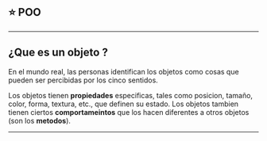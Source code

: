 ## :star:  POO

---

## ¿Que es un objeto ?

En el mundo real, las personas identifican los objetos como cosas que pueden ser percibidas por los cinco sentidos.

Los objetos tienen **propiedades** especificas, tales como posicion, tamaño, color, forma, textura, etc., que definen su estado. Los objetos tambien tienen ciertos **comportameintos** que los hacen diferentes a otros objetos (son los **metodos**).

---
